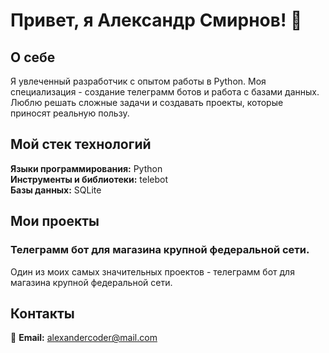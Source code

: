 # Привет, я Александр Смирнов! 👋

## О себе
Я увлеченный разработчик с опытом работы в Python. Моя специализация - создание телеграмм ботов и работа с базами данных. Люблю решать сложные задачи и создавать проекты, которые приносят реальную пользу.

## Мой стек технологий
**Языки программирования:** Python  
**Инструменты и библиотеки:** telebot  
**Базы данных:** SQLite  

## Мои проекты
### Телеграмм бот для магазина крупной федеральной сети.
Один из моих самых значительных проектов - телеграмм бот для магазина крупной федеральной сети.

## Контакты
📧 **Email:** [alexandercoder@mail.com](mailto:alexandercoder@mail.com)  

